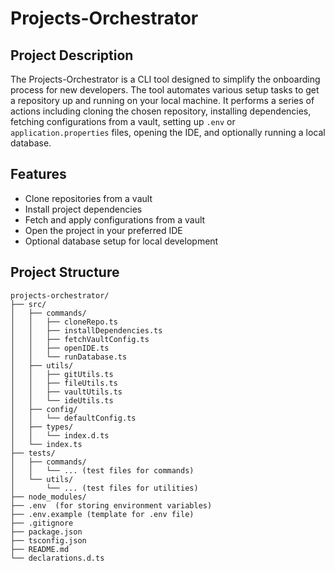 # Projects-Orchestrator

## Project Description

The Projects-Orchestrator is a CLI tool designed to simplify the onboarding process for new developers. The tool automates various setup tasks to get a repository up and running on your local machine. It performs a series of actions including cloning the chosen repository, installing dependencies, fetching configurations from a vault, setting up `.env` or `application.properties` files, opening the IDE, and optionally running a local database.

## Features

- Clone repositories from a vault
- Install project dependencies
- Fetch and apply configurations from a vault
- Open the project in your preferred IDE
- Optional database setup for local development

## Project Structure

```plaintext
projects-orchestrator/
├── src/
│   ├── commands/
│   │   ├── cloneRepo.ts
│   │   ├── installDependencies.ts
│   │   ├── fetchVaultConfig.ts
│   │   ├── openIDE.ts
│   │   └── runDatabase.ts
│   ├── utils/
│   │   ├── gitUtils.ts
│   │   ├── fileUtils.ts
│   │   ├── vaultUtils.ts
│   │   └── ideUtils.ts
│   ├── config/
│   │   └── defaultConfig.ts
│   ├── types/
│   │   └── index.d.ts
│   └── index.ts
├── tests/
│   ├── commands/
│   │   └── ... (test files for commands)
│   └── utils/
│       └── ... (test files for utilities)
├── node_modules/
├── .env  (for storing environment variables)
├── .env.example (template for .env file)
├── .gitignore
├── package.json
├── tsconfig.json
├── README.md
└── declarations.d.ts
```
